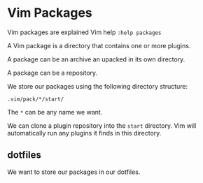 # Vim Packages

Vim packages are explained Vim help `:help packages`

A Vim package is a directory that contains one or more plugins.

A package can be an archive an upacked in its own directory.

A package can be a repository.

We store our packages using the following directory structure:

```shell
.vim/pack/*/start/
```

The `*` can be any name we want.

We can clone a plugin repository into the `start` directory. Vim will automatically run any plugins it finds in this directory.

## dotfiles

We want to store our packages in our dotfiles.


